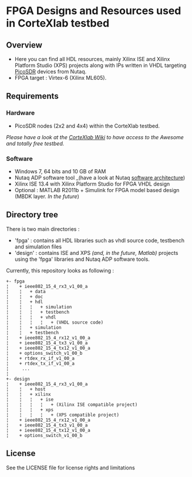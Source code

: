 # FPGA Designs and Resources used in CorteXlab testbed

## Overview

- Here you can find all HDL resources, mainly Xilinx ISE and Xilinx Platform Studio (XPS) projects along with IPs written in VHDL targeting [PicoSDR](https://www.nutaq.com/products/picosdr) devices from Nutaq.
- FPGA target : Virtex-6 (Xilinx ML605).

## Requirements

### Hardware

- PicoSDR nodes (2x2 and 4x4) within the CorteXlab testbed.

_Please have a look at the [CorteXlab Wiki](https://wiki.cortexlab.fr) to have access to the Awesome and totally free testbed._

### Software

- Windows 7, 64 bits and 10 GB of RAM
- Nutaq ADP software tool _(have a look at Nutaq [software architecture](https://www.nutaq.com/blog/nutaqs-adp-software-architecture))
- Xilinx ISE 13.4 with Xilinx Platform Studio for FPGA VHDL design
- Optional : MATLAB R2011b + Simulink for FPGA model based design (MBDK layer. _In the future_)

## Directory tree

There is two main directories :
- 'fpga' : contains all HDL libraries such as vhdl source code, testbench and simulation files
- 'design' : contains ISE and XPS _(and, in the future, Matlab)_ projects using the 'fpga' libraries and Nutaq ADP software tools. 

Currently, this repository looks as following :

```shell
+- fpga
¦    + ieee802_15_4_rx3_v1_00_a
¦    ¦   + data
¦    ¦   + doc
¦    ¦   + hdl
¦    ¦   ¦   + simulation
¦    ¦   ¦   + testbench
¦    ¦   ¦   + vhdl
¦    ¦   ¦   ¦   + (VHDL source code)
¦    ¦   + simulation
¦    ¦   + testbench
¦    + ieee802_15_4_rx12_v1_00_a
¦    + ieee802_15_4_tx3_v1_00_a
¦    + ieee802_15_4_tx12_v1_00_a
¦    + options_switch_v1_00_b
¦    + rtdex_rx_if_v1_00_a
¦    + rtdex_tx_if_v1_00_a
¦     ...
¦
+- design
¦    + ieee802_15_4_rx3_v1_00_a
¦    ¦   + host
¦    ¦   + xilinx
¦    ¦   ¦   + ise
¦    ¦   ¦   ¦   + (Xilinx ISE compatible project)
¦    ¦   ¦   + xps 
¦    ¦   ¦   ¦   + (XPS compatible project)
¦    + ieee802_15_4_rx12_v1_00_a
¦    + ieee802_15_4_tx3_v1_00_a
¦    + ieee802_15_4_tx12_v1_00_a
¦    + options_switch_v1_00_b
```

## License

See the LICENSE file for license rights and limitations
